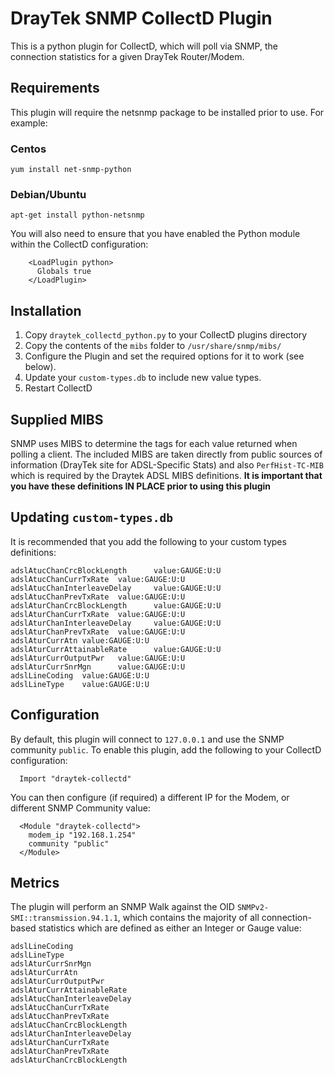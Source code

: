 # DrayTek SNMP CollectD Plugin

This is a python plugin for CollectD, which will poll via SNMP, the connection statistics for a given DrayTek Router/Modem.

## Requirements
This plugin will require the netsnmp package to be installed prior to use.  For example:
### Centos
`yum install net-snmp-python`
### Debian/Ubuntu
`apt-get install python-netsnmp`

You will also need to ensure that you have enabled the Python module within the CollectD configuration:
```
    <LoadPlugin python>
      Globals true
    </LoadPlugin>
```

## Installation
1. Copy `draytek_collectd_python.py` to your CollectD plugins directory
2. Copy the contents of the `mibs` folder to `/usr/share/snmp/mibs/`
3. Configure the Plugin and set the required options for it to work (see below).
4. Update your `custom-types.db` to include new value types.
4. Restart CollectD

## Supplied MIBS
SNMP uses MIBS to determine the tags for each value returned when polling a client.  The included MIBS are taken directly from public sources of information (DrayTek site for ADSL-Specific Stats) and also `PerfHist-TC-MIB` which is required by the Draytek ADSL MIBS definitions.
**It is important that you have these definitions IN PLACE prior to using this plugin**

## Updating `custom-types.db`
It is recommended that you add the following to your custom types definitions:
```
adslAtucChanCrcBlockLength      value:GAUGE:U:U
adslAtucChanCurrTxRate  value:GAUGE:U:U
adslAtucChanInterleaveDelay     value:GAUGE:U:U
adslAtucChanPrevTxRate  value:GAUGE:U:U
adslAturChanCrcBlockLength      value:GAUGE:U:U
adslAturChanCurrTxRate  value:GAUGE:U:U
adslAturChanInterleaveDelay     value:GAUGE:U:U
adslAturChanPrevTxRate  value:GAUGE:U:U
adslAturCurrAtn value:GAUGE:U:U
adslAturCurrAttainableRate      value:GAUGE:U:U
adslAturCurrOutputPwr   value:GAUGE:U:U
adslAturCurrSnrMgn      value:GAUGE:U:U
adslLineCoding  value:GAUGE:U:U
adslLineType    value:GAUGE:U:U
```

## Configuration
By default, this plugin will connect to `127.0.0.1` and use the SNMP community `public`.  To enable this plugin, add the following to your CollectD configuration:
```
  Import "draytek-collectd"
```
You can then configure (if required) a different IP for the Modem, or different SNMP Community value:
```
  <Module "draytek-collectd">
    modem_ip "192.168.1.254"
    community "public"
  </Module>
```

## Metrics
The plugin will perform an SNMP Walk against the OID `SNMPv2-SMI::transmission.94.1.1`, which contains the majority of all connection-based statistics which are defined as either an Integer or Gauge value:
```
adslLineCoding
adslLineType
adslAturCurrSnrMgn
adslAturCurrAtn
adslAturCurrOutputPwr
adslAturCurrAttainableRate
adslAtucChanInterleaveDelay
adslAtucChanCurrTxRate
adslAtucChanPrevTxRate
adslAtucChanCrcBlockLength
adslAturChanInterleaveDelay
adslAturChanCurrTxRate
adslAturChanPrevTxRate
adslAturChanCrcBlockLength
```

